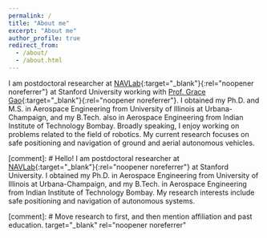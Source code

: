 ```yaml
---
permalink: /
title: "About me"
excerpt: "About me"
author_profile: true
redirect_from: 
  - /about/
  - /about.html
---
```


<!-- Hello world! <i>Under construction</i> -->

I am postdoctoral researcher at [NAVLab](https://navlab.stanford.edu/){:target="_blank"}{:rel="noopener noreferrer"} at Stanford University working with [Prof. Grace Gao](https://navlab.stanford.edu/people){:target="_blank"}{:rel="noopener noreferrer"}. I obtained my Ph.D. and M.S. in Aerospace Engineering from University of Illinois at Urbana-Champaign, and my B.Tech. also in Aerospace Engineering from Indian Institute of Technology Bombay. Broadly speaking, I enjoy working on problems related to the field of robotics. My current research focuses on safe positioning and navigation of ground and aerial autonomous vehicles.

[comment]: # Hello! I am postdoctoral researcher at [NAVLab](https://navlab.stanford.edu/){:target="_blank"}{:rel="noopener noreferrer"} at Stanford University. I obtained my Ph.D. in Aerospace Engineering from University of Illinois at Urbana-Champaign, and my B.Tech. in Aerospace Engineering from Indian Institute of Technology Bombay. My research interests include safe positioning and navigation of autonomous systems.

[comment]: # Move research to first, and then mention affiliation and past education. target="_blank" rel="noopener noreferrer"
